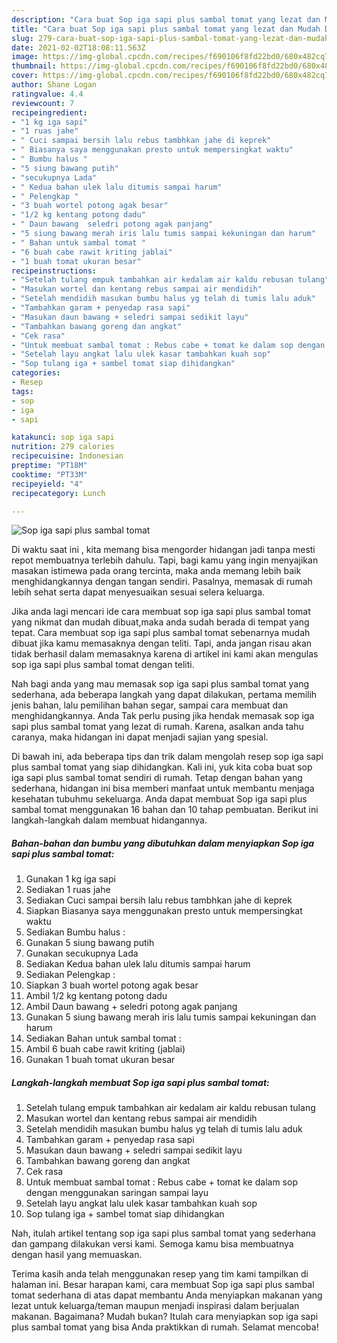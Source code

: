 ```yaml
---
description: "Cara buat Sop iga sapi plus sambal tomat yang lezat dan Mudah Dibuat"
title: "Cara buat Sop iga sapi plus sambal tomat yang lezat dan Mudah Dibuat"
slug: 279-cara-buat-sop-iga-sapi-plus-sambal-tomat-yang-lezat-dan-mudah-dibuat
date: 2021-02-02T18:08:11.563Z
image: https://img-global.cpcdn.com/recipes/f690106f8fd22bd0/680x482cq70/sop-iga-sapi-plus-sambal-tomat-foto-resep-utama.jpg
thumbnail: https://img-global.cpcdn.com/recipes/f690106f8fd22bd0/680x482cq70/sop-iga-sapi-plus-sambal-tomat-foto-resep-utama.jpg
cover: https://img-global.cpcdn.com/recipes/f690106f8fd22bd0/680x482cq70/sop-iga-sapi-plus-sambal-tomat-foto-resep-utama.jpg
author: Shane Logan
ratingvalue: 4.4
reviewcount: 7
recipeingredient:
- "1 kg iga sapi"
- "1 ruas jahe"
- " Cuci sampai bersih lalu rebus tambhkan jahe di keprek"
- " Biasanya saya menggunakan presto untuk mempersingkat waktu"
- " Bumbu halus "
- "5 siung bawang putih"
- "secukupnya Lada"
- " Kedua bahan ulek lalu ditumis sampai harum"
- " Pelengkap "
- "3 buah wortel potong agak besar"
- "1/2 kg kentang potong dadu"
- " Daun bawang  seledri potong agak panjang"
- "5 siung bawang merah iris lalu tumis sampai kekuningan dan harum"
- " Bahan untuk sambal tomat "
- "6 buah cabe rawit kriting jablai"
- "1 buah tomat ukuran besar"
recipeinstructions:
- "Setelah tulang empuk tambahkan air kedalam air kaldu rebusan tulang"
- "Masukan wortel dan kentang rebus sampai air mendidih"
- "Setelah mendidih masukan bumbu halus yg telah di tumis lalu aduk"
- "Tambahkan garam + penyedap rasa sapi"
- "Masukan daun bawang + seledri sampai sedikit layu"
- "Tambahkan bawang goreng dan angkat"
- "Cek rasa"
- "Untuk membuat sambal tomat : Rebus cabe + tomat ke dalam sop dengan menggunakan saringan sampai layu"
- "Setelah layu angkat lalu ulek kasar tambahkan kuah sop"
- "Sop tulang iga + sambel tomat siap dihidangkan"
categories:
- Resep
tags:
- sop
- iga
- sapi

katakunci: sop iga sapi 
nutrition: 279 calories
recipecuisine: Indonesian
preptime: "PT18M"
cooktime: "PT33M"
recipeyield: "4"
recipecategory: Lunch

---
```



![Sop iga sapi plus sambal tomat](https://img-global.cpcdn.com/recipes/f690106f8fd22bd0/680x482cq70/sop-iga-sapi-plus-sambal-tomat-foto-resep-utama.jpg)

Di waktu  saat ini , kita memang bisa mengorder hidangan jadi tanpa mesti repot membuatnya terlebih dahulu. Tapi, bagi kamu yang ingin menyajikan masakan istimewa pada orang tercinta, maka anda memang lebih baik menghidangkannya dengan tangan sendiri. Pasalnya, memasak di rumah lebih sehat serta dapat menyesuaikan sesuai selera keluarga.

Jika anda lagi mencari ide cara membuat sop iga sapi plus sambal tomat yang nikmat dan mudah dibuat,maka anda sudah berada di tempat yang tepat. Cara membuat sop iga sapi plus sambal tomat  sebenarnya mudah dibuat jika kamu memasaknya dengan teliti. Tapi, anda jangan risau akan tidak berhasil dalam memasaknya 
karena di artikel ini kami akan mengulas sop iga sapi plus sambal tomat dengan teliti.  



Nah bagi anda yang mau memasak sop iga sapi plus sambal tomat yang sederhana, ada beberapa langkah yang dapat dilakukan, pertama memilih jenis bahan, lalu pemilihan bahan segar, sampai cara membuat dan menghidangkannya. Anda Tak perlu pusing jika hendak memasak sop iga sapi plus sambal tomat yang lezat di rumah. Karena, asalkan anda  tahu caranya, maka hidangan ini dapat menjadi sajian yang spesial.

Di bawah ini, ada beberapa tips dan trik dalam mengolah resep sop iga sapi plus sambal tomat yang siap dihidangkan. Kali ini, yuk kita coba buat sop iga sapi plus sambal tomat sendiri di rumah. Tetap dengan bahan yang sederhana, hidangan ini bisa memberi manfaat untuk membantu menjaga kesehatan tubuhmu sekeluarga. Anda dapat membuat Sop iga sapi plus sambal tomat menggunakan 16 bahan dan 10 tahap pembuatan. Berikut ini langkah-langkah dalam membuat hidangannya.

<!--inarticleads1-->

##### Bahan-bahan dan bumbu yang dibutuhkan dalam menyiapkan Sop iga sapi plus sambal tomat:

1. Gunakan 1 kg iga sapi
1. Sediakan 1 ruas jahe
1. Sediakan  Cuci sampai bersih lalu rebus tambhkan jahe di keprek
1. Siapkan  Biasanya saya menggunakan presto untuk mempersingkat waktu
1. Sediakan  Bumbu halus :
1. Gunakan 5 siung bawang putih
1. Gunakan secukupnya Lada
1. Sediakan  Kedua bahan ulek lalu ditumis sampai harum
1. Sediakan  Pelengkap :
1. Siapkan 3 buah wortel potong agak besar
1. Ambil 1/2 kg kentang potong dadu
1. Ambil  Daun bawang + seledri potong agak panjang
1. Gunakan 5 siung bawang merah iris lalu tumis sampai kekuningan dan harum
1. Sediakan  Bahan untuk sambal tomat :
1. Ambil 6 buah cabe rawit kriting (jablai)
1. Gunakan 1 buah tomat ukuran besar




<!--inarticleads2-->

##### Langkah-langkah membuat Sop iga sapi plus sambal tomat:

1. Setelah tulang empuk tambahkan air kedalam air kaldu rebusan tulang
1. Masukan wortel dan kentang rebus sampai air mendidih
1. Setelah mendidih masukan bumbu halus yg telah di tumis lalu aduk
1. Tambahkan garam + penyedap rasa sapi
1. Masukan daun bawang + seledri sampai sedikit layu
1. Tambahkan bawang goreng dan angkat
1. Cek rasa
1. Untuk membuat sambal tomat : Rebus cabe + tomat ke dalam sop dengan menggunakan saringan sampai layu
1. Setelah layu angkat lalu ulek kasar tambahkan kuah sop
1. Sop tulang iga + sambel tomat siap dihidangkan




Nah, itulah artikel tentang  sop iga sapi plus sambal tomat  yang sederhana dan gampang dilakukan versi kami. Semoga kamu bisa membuatnya dengan hasil yang memuaskan. 

Terima kasih anda telah menggunakan resep yang tim kami tampilkan di halaman ini. Besar harapan kami, cara membuat  Sop iga sapi plus sambal tomat sederhana di atas dapat membantu Anda menyiapkan makanan yang lezat untuk keluarga/teman maupun menjadi inspirasi dalam berjualan makanan. Bagaimana? Mudah bukan? Itulah cara menyiapkan sop iga sapi plus sambal tomat yang bisa Anda praktikkan di rumah. Selamat mencoba!

